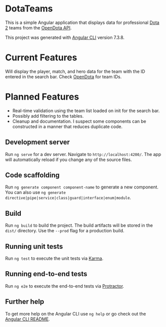 # DotaTeams

This is a simple Angular application that displays data for professional [Dota 2](http://dota2.com/) teams from the [OpenDota API](https://docs.opendota.com/).

This project was generated with [Angular CLI](https://github.com/angular/angular-cli) version 7.3.8.

# Current Features

Will display the player, match, and hero data for the team with the ID entered in the search bar. Check [OpenDota](https://www.opendota.com/) for team IDs. 

# Planned Features

- Real-time validation using the team list loaded on init for the search bar.
- Possibly add filtering to the tables. 
- Cleanup and documentation. I suspect some components can be constructed in a manner that reduces duplicate code. 

## Development server

Run `ng serve` for a dev server. Navigate to `http://localhost:4200/`. The app will automatically reload if you change any of the source files.

## Code scaffolding

Run `ng generate component component-name` to generate a new component. You can also use `ng generate directive|pipe|service|class|guard|interface|enum|module`.

## Build

Run `ng build` to build the project. The build artifacts will be stored in the `dist/` directory. Use the `--prod` flag for a production build.

## Running unit tests

Run `ng test` to execute the unit tests via [Karma](https://karma-runner.github.io).

## Running end-to-end tests

Run `ng e2e` to execute the end-to-end tests via [Protractor](http://www.protractortest.org/).

## Further help

To get more help on the Angular CLI use `ng help` or go check out the [Angular CLI README](https://github.com/angular/angular-cli/blob/master/README.md).
